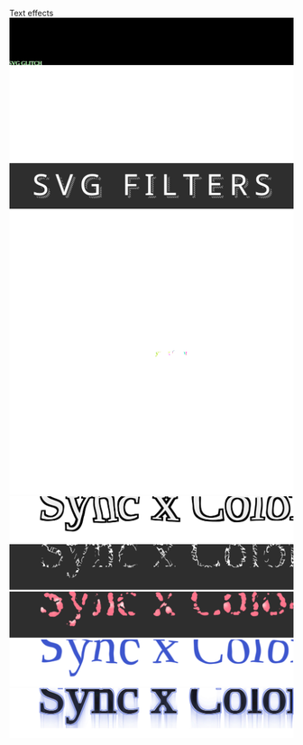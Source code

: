 Text effects
![](1glitch.svg)
![](2broken.svg)
![](3outline.svg)
![](5turbocolors.svg)
![](6funky.svg)
![](7meshy.svg)
![](8lovely.svg)
![](9underwater.svg)
![](10ufo.svg)

